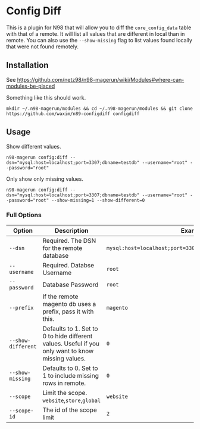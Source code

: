 # Config Diff
This is a plugin for N98 that will allow you to diff the `core_config_data` table with that of a remote. It will list all values that are different in local than in remote. You can also use the `--show-missing` flag to list values found locally that were not found remotely.

## Installation

See https://github.com/netz98/n98-magerun/wiki/Modules#where-can-modules-be-placed

Something like this should work.

```
mkdir ~/.n98-magerun/modules && cd ~/.n98-magerun/modules && git clone https://github.com/waxim/n89-configdiff configdiff
```

## Usage

Show different values.

```
n98-magerun config:diff --dsn="mysql:host=localhost;port=3307;dbname=testdb" --username="root" --password="root"
```

Only show only missing values.

```
n98-magerun config:diff --dsn="mysql:host=localhost;port=3307;dbname=testdb" --username="root" --password="root" --show-missing=1 --show-different=0
```

### Full Options

| Option | Description | Example |
| --- | --- | --- | 
| `--dsn` | Required. The DSN for the remote database | `mysql:host=localhost;port=3307;dbname=testdb;charset=UTF8` |
| `--username` | Required. Databse Username | `root`|
| `--password` | Database Password | `root`|
| `--prefix` | If the remote magento db uses a prefix, pass it with this. | `magento`|
| `--show-different` | Defaults to 1. Set to 0 to hide different values. Useful if you only want to know missing values. | `0`|
| `--show-missing` | Defaults to 0. Set to 1 to include missing rows in remote. |`0`|
| `--scope` | Limit the scope. `website`,`store`,`global` | `website`|
| `--scope-id` | The id of the scope limit | `2`|
